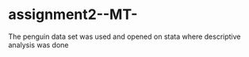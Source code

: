 # assignment2--MT-
The penguin data set was used and opened on stata where descriptive analysis was done 